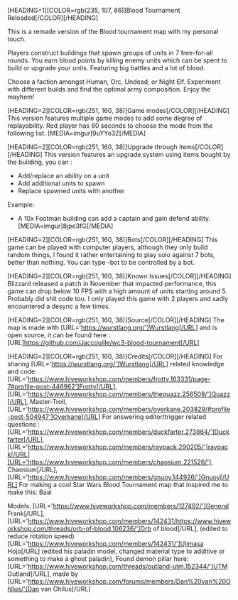 [HEADING=1][COLOR=rgb(235, 107, 86)]Blood Tournament Reloaded[/COLOR][/HEADING]

This is a remade version of the Blood tournament map with my personal touch.

Players construct buildings that spawn groups of units in 7 free-for-all rounds.
You earn blood points by killing enemy units which can be spent to build or upgrade your units.
Featuring big battles and a lot of blood.

Choose a faction amongst Human, Orc, Undead, or Night Elf.
Experiment with different builds and find the optimal army composition.
Enjoy the mayhem!

[HEADING=2][COLOR=rgb(251, 160, 38)]Game modes[/COLOR][/HEADING]
This version features multiple game modes to add some degree of replayability.
Red player has 60 seconds to choose the mode from the following list.
[MEDIA=imgur]9uYYo3Z[/MEDIA]

[HEADING=2][COLOR=rgb(251, 160, 38)]Upgrade through items[/COLOR][/HEADING]
This version features an upgrade system using items bought by the building, you can :
- Add/replace an ability on a unit
- Add additional units to spawn
- Replace spawned units with another

Example:
- A 10x Footman building can add a captain and gain defend ability.
[MEDIA=imgur]8jpe3fG[/MEDIA]

[HEADING=2][COLOR=rgb(251, 160, 38)]Bots[/COLOR][/HEADING]
This game can be played with computer players, although they only build random things, I found it rather entertaining to play solo against 7 bots, better than nothing.
You can type -bot to be controlled by a bot.

[HEADING=2][COLOR=rgb(251, 160, 38)]Known Issues[/COLOR][/HEADING]
Blizzard released a patch in November that impacted performance, this game can drop below 10 FPS with a high amount of units starting around 5.
Probably did shit code too.
I only played this game with 2 players and sadly encountered a desync a few times.

[HEADING=2][COLOR=rgb(251, 160, 38)]Source[/COLOR][/HEADING]
The map is made with [URL='https://wurstlang.org/']Wurstlang[/URL] and is open source, it can be found here : [URL]https://github.com/Jaccouille/wc3-blood-tournament[/URL]

[HEADING=2][COLOR=rgb(251, 160, 38)]Credits[/COLOR][/HEADING]
For sharing [URL='https://wurstlang.org/']Wurstlang[/URL] related knowledge and code: [URL='https://www.hiveworkshop.com/members/frotty.163331/page-7#profile-post-446962']Frotty[/URL], [URL='https://www.hiveworkshop.com/members/thequazz.256508/']Quazz[/URL], Master-Troll, [URL='https://www.hiveworkshop.com/members/overkane.203829/#profile-post-504947']Overkane[/URL]
For answering editor/trigger related questions : [URL='https://www.hiveworkshop.com/members/duckfarter.273864/']Duckfarter[/URL], [URL='https://www.hiveworkshop.com/members/raypack.290205/']raypack[/URL][URL='https://www.hiveworkshop.com/members/chaosium.221526/'], Chaosium[/URL], [URL='https://www.hiveworkshop.com/members/gnuoy.144926/']Gnuoy[/URL]
For making a cool Star Wars Blood Tournament map that inspired me to make this: Baal

Models:
[URL='https://www.hiveworkshop.com/members/127492/']General Frank[/URL], [URL='https://www.hiveworkshop.com/members/142431/https://www.hiveworkshop.com/threads/orb-of-blood.106236/']Orb of blood[/URL], (edited to reduce rotation speed)
[URL='https://www.hiveworkshop.com/members/142431/']Ujimasa Hojo[/URL] (edited his paladin model, changed material type to additive or something to make a ghost paladin),
Found demon pillar here: [URL='https://www.hiveworkshop.com/threads/outland-utm.152344/']UTM Outland[/URL], made by [URL='https://www.hiveworkshop.com/forums/members/Dan%20van%20Ohllus/']Dan van Ohllus[/URL]
